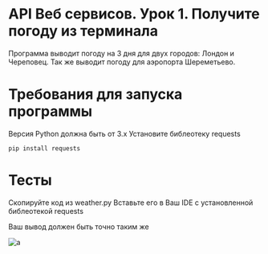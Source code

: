 ﻿# API Веб сервисов. Урок 1. Получите погоду из терминала

Программа выводит погоду на 3 дня для двух городов: Лондон и Череповец.
Так же выводит погоду для аэропорта Шереметьево.

# Требования для запуска программы

Версия Python должна быть от 3.x
Установите библеотеку requests
```
pip install requests
```
# Тесты

Скопируйте код из weather.py
Вставьте его в Ваш IDE с установленной библеотекой requests

Ваш вывод должен быть точно таким же

![a](https://ibb.co/JQnTNGz)
